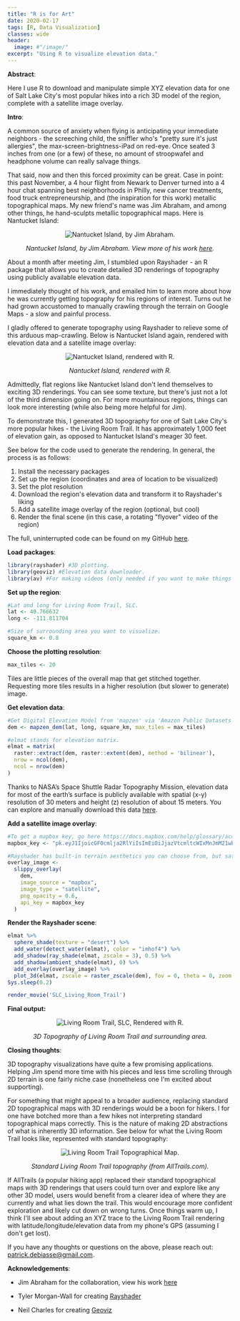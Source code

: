 ```yaml
---
title: "R is for Art"
date: 2020-02-17
tags: [R, Data Visualization]
classes: wide
header:
  image: #"/image/"
excerpt: "Using R to visualize elevation data."
---
```


**Abstract**:

Here I use R to download and manipulate simple XYZ elevation data for one of Salt Lake City's most popular hikes into a rich 3D model of the region, complete with a satellite image overlay.  

**Intro**:

A common source of anxiety when flying is anticipating your immediate neighbors - the screeching child, the sniffler who's "pretty sure it's just allergies", the max-screen-brightness-iPad on red-eye. Once seated 3 inches from one (or a few) of these, no amount of stroopwafel and headphone volume can really salvage things.  

That said, now and then this forced proximity can be great. Case in point: this past November,  a 4 hour flight from Newark to Denver turned into a 4 hour chat spanning best neighborhoods in Philly, new cancer treatments, food truck entrepreneurship, and (the inspiration for this work) metallic topographical maps. My new friend's name was Jim Abraham, and among other things, he hand-sculpts metallic topographical maps. Here is Nantucket Island:

<center>

<img src="{{ site.url }}{{ site.baseurl }}/assets/images/R_is_for_Art/1_Nantucket Island_metalic.PNG" alt="Nantucket Island, by Jim Abraham.">

</center>

<p style="text-align: center; font-style: italic;">Nantucket Island, by Jim Abraham. View more of his work <a href="https://www.abrahamartistry.com/">here</a>.</p>

About a month after meeting Jim, I stumbled upon Rayshader - an R package that allows you to create detailed 3D renderings of topography using publicly available elevation data.

I immediately thought of his work, and emailed him to learn more about how he was currently getting topography for his regions of interest. Turns out he had grown accustomed to manually crawling through the terrain on Google Maps - a slow and painful process.

I gladly offered to generate topography using Rayshader to relieve some of this arduous map-crawling. Below is Nantucket Island again, rendered with elevation data and a satellite image overlay:

<center>

<img src="{{ site.url }}{{ site.baseurl }}/assets/images/R_is_for_Art/2_Nantucket Island_rendered.png" alt="Nantucket Island, rendered with R.">

</center>

<p style="text-align: center; font-style: italic;">Nantucket Island, rendered with R.</p>

Admittedly, flat regions like Nantucket Island don't lend themselves to exciting 3D renderings. You can see some texture, but there's just not a lot of the third dimension going on. For more mountainous regions, things can look more interesting (while also being more  helpful for Jim).

To demonstrate this, I generated 3D topography for one of Salt Lake City's more popular hikes - the Living Room Trail. It has approximately 1,000 feet of elevation gain, as opposed to Nantucket Island's meager 30 feet.  

See below for the code used to generate the rendering. In general, the process is as follows:
1. Install the necessary packages
2. Set up the region (coordinates and area of location to be visualized)
3. Set the plot resolution
4. Download the region's elevation data and transform it to Rayshader's liking
5. Add a satellite image overlay of the region (optional, but cool)
6. Render the final scene (in this case, a rotating "flyover" video of the region)

The full, uninterrupted code can be found on my GitHub [here](https://github.com/Patrick-DeBiasse/Topography-Visualizations).

**Load packages**:

``` r
library(rayshader) #3D plotting.
library(geoviz) #Elevation data downloader.
library(av) #For making videos (only needed if you want to make things like rotating GIFs).
```

**Set up the region**:

``` r
#Lat and long for Living Room Trail, SLC.
lat <- 40.766632
long <- -111.811704

#Size of surrounding area you want to visualize.
square_km <- 0.8
```

**Choose the plotting resolution**:

``` r
max_tiles <- 20
```
Tiles are little  pieces of the overall map that get stitched together. Requesting more tiles results in a higher resolution (but slower to generate) image.

**Get elevation data**:

``` r
#Get Digital Elevation Model from 'mapzen' via 'Amazon Public Datasets'.
dem <- mapzen_dem(lat, long, square_km, max_tiles = max_tiles)

#elmat stands for elevation matrix.
elmat = matrix(
  raster::extract(dem, raster::extent(dem), method = 'bilinear'),
  nrow = ncol(dem),
  ncol = nrow(dem)
)
```

Thanks to NASA’s Space Shuttle Radar Topography Mission, elevation data for most of the earth’s surface is
publicly available with spatial (x-y) resolution of 30 meters and height
(z) resolution of about 15 meters. You can explore and manually download
this data [here](https://www.usgs.gov/earthexplorer-0/).

**Add a satellite image overlay**:

``` r
#To get a mapbox key, go here https://docs.mapbox.com/help/glossary/access-token/.
mapbox_key <- "pk.eyJ1IjoicGF0cmlja2RlYiIsImEiOiJjazVtcmltcWIxMnJmM21wbDZkcHlzMzEwIn0.sAIvHarJXAc6VHgomtK2yQ"

#Rayshader has built-in terrain aesthetics you can choose from, but satellite images are more realistic:
overlay_image <-
  slippy_overlay(
    dem,
    image_source = "mapbox",
    image_type = "satellite",
    png_opacity = 0.6,
    api_key = mapbox_key
  )
```

**Render the Rayshader scene**:

``` r
elmat %>%
  sphere_shade(texture = "desert") %>%
  add_water(detect_water(elmat), color = "imhof4") %>%
  add_shadow(ray_shade(elmat, zscale = 3), 0.5) %>%
  add_shadow(ambient_shade(elmat), 0) %>%
  add_overlay(overlay_image) %>%
  plot_3d(elmat, zscale = raster_zscale(dem), fov = 0, theta = 0, zoom = 0.75, phi = 55, windowsize = c(1000, 800))
Sys.sleep(0.2)

render_movie('SLC_Living_Room_Trail')
```

**Final output:**

<center>

<img src="{{ site.url }}{{ site.baseurl }}/assets/images/R_is_for_Art/3_livingroomtrail_onerotation_reduced.gif" alt="Living Room Trail, SLC, Rendered with R.">

</center>

<p style="text-align: center; font-style: italic;">3D Topography of Living Room Trail and surrounding area.</p>

**Closing thoughts**:

3D topography visualizations have quite a few promising applications. Helping Jim spend more time with his pieces and less time scrolling through 2D terrain is one fairly niche case (nonetheless one I'm excited about supporting).

For something that might appeal to a broader audience, replacing standard 2D topographical maps with 3D renderings would be a boon for hikers. I for one have botched more than a few hikes not interpreting standard topographical maps correctly. This is the nature of making 2D abstractions of what is inherently 3D information. See below for what the Living Room Trail looks like, represented with standard topography:

<center>

<img src="{{ site.url }}{{ site.baseurl }}/assets/images/R_is_for_Art/4_living room trail_topography.PNG" alt="Living Room Trail Topographical Map.">

</center>

<p style="text-align: center; font-style: italic;">Standard Living Room Trail topography (from AllTrails.com).</p>

If AllTrails (a popular hiking app) replaced their standard topographical maps with 3D renderings that users could turn over and explore like any other 3D model, users would benefit from a clearer idea of where they are currently and what lies down the trail. This would encourage more confident exploration and likely cut down on wrong turns. Once things warm up, I think I'll see about adding an XYZ trace to the Living Room Trail rendering with latitude/longitude/elevation data from my phone's GPS (assuming I don't get lost).   

If you have any thoughts or questions on the above, please reach out:  [patrick.debiasse@gmail.com](patrick.debiasse@gmail.com).

**Acknowledgements**:

-   Jim Abraham for the collaboration, view his work
    [here](https://www.abrahamartistry.com/)

-   Tyler Morgan-Wall for creating
    [Rayshader](https://www.rayshader.com/)

-   Neil Charles for creating
    [Geoviz](https://cran.r-project.org/web/packages/geoviz/index.html)
